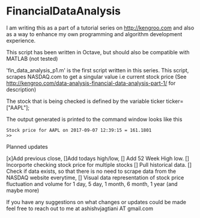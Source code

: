 # FinancialDataAnalysis
I am writing this as a part of a tutorial series on http://kengroo.com
and also as a way to enhance my own programming and algorithm development
experience.

This script has been written in Octave, but should also be compatible with MATLAB (not tested)

'fin_data_analysis_p1.m' is the first script written in this series.
This script, scrapes NASDAQ.com to get a singular value i.e current stock price
(See http://kengroo.com/data-analysis-financial-data-analysis-part-1/ for description)

The stock that is being checked is defined by the variable ticker
ticker=["AAPL"];

The output generated is printed to the command window looks like this

    Stock price for AAPL on 2017-09-07 12:39:15 = 161.1801
    >>

Planned updates

[x]Add previous close, 
[]Add todays high/low, 
[] Add 52 Week High low.
[] Incorporte checking stock price for multiple stocks
[] Pull historical data.
[] Check if data exists, so that there is no need to scrape data from the NASDAQ website everytime,
[] Visual data representation of stock price fluctuation and volume for 1 day, 5 day, 1 month, 6 month, 1 year (and maybe more)


If you have any suggestions on what changes or updates could be made feel free to reach out to me at ashishvjagtiani AT gmail.com

